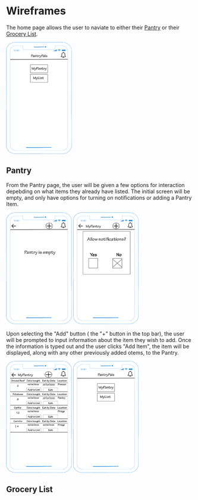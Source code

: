 # Wireframes
The home page allows the user to naviate to either their [Pantry](#Pantry) or their [Grocery List](#Grocery-List).

<img src="PantryPals_homepage.png" alt="image" width="auto" height="300">

## Pantry
From the Pantry page, the user will be given a few options for interaction depebding on what items they already have listed.  The initial screen will be empty, and only have options for turning on notifications or adding a Pantry Item.

<img src="MyPantry_Empty.png" alt="image" width="auto" height="300"> <img src="MyPantry_Notification.png" alt="image" width="auto" height="300">

Upon selecting the "Add" button ( the "+" button in the top bar), the user will be prompted to input information about the item they wish to add.  Once the information is typed out and the user clicks "Add Item", the item will be displayed, along with any other previously added otems, to the Pantry.

<img src="MyPantry_w-items.png" alt="image" width="auto" height="300"> <img src="PantryPals_homepage.png" alt="image" width="auto" height="300">

## Grocery List
